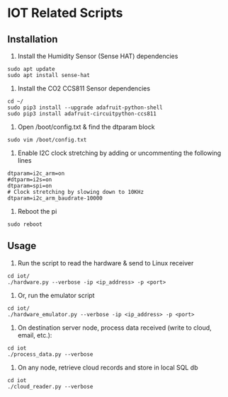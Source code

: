 # IOT Related Scripts

## Installation
1. Install the Humidity Sensor (Sense HAT) dependencies
```
sudo apt update
sudo apt install sense-hat
```

1. Install the CO2 CCS811 Sensor dependencies
```
cd ~/
sudo pip3 install --upgrade adafruit-python-shell
sudo pip3 install adafruit-circuitpython-ccs811
```

1. Open /boot/config.txt & find the dtparam block
```
sudo vim /boot/config.txt
```

1. Enable I2C clock stretching by adding or uncommenting the following lines
```
dtparam=i2c_arm=on
#dtparm=i2s=on
dtparam=spi=on
# Clock stretching by slowing down to 10KHz
dtparam=i2c_arm_baudrate-10000
```

1. Reboot the pi
```
sudo reboot
```

## Usage
1. Run the script to read the hardware & send to Linux receiver
```
cd iot/
./hardware.py --verbose -ip <ip_address> -p <port>
```

1. Or, run the emulator script
```
cd iot/
./hardware_emulator.py --verbose -ip <ip_address> -p <port>
```

1. On destination server node, process data received (write to cloud, email, etc.):
```
cd iot
./process_data.py --verbose
```

1. On any node, retrieve cloud records and store in local SQL db
```
cd iot
./cloud_reader.py --verbose
```
